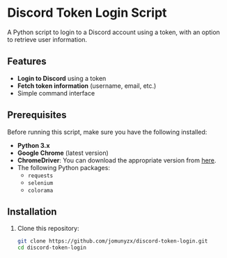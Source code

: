 # Discord Token Login Script

A Python script to login to a Discord account using a token, with an option to retrieve user information.

## Features
- **Login to Discord** using a token
- **Fetch token information** (username, email, etc.)
- Simple command interface

## Prerequisites

Before running this script, make sure you have the following installed:

- **Python 3.x**
- **Google Chrome** (latest version)
- **ChromeDriver**: You can download the appropriate version from [here](https://googlechromelabs.github.io/chrome-for-testing/known-good-versions-with-downloads.json).
- The following Python packages:
  - `requests`
  - `selenium`
  - `colorama`

## Installation

1. Clone this repository:

   ```bash
   git clone https://github.com/jomunyzx/discord-token-login.git
   cd discord-token-login
